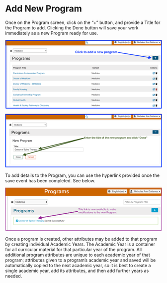 # Add New Program

Once on the Program screen, click on the “+” button, and provide a Title for the Program to add. Clicking the Done button will save your work immediately as a new Program ready for use.

![Click to add](../images/programs/add_new_program/click_to_add.png)

![Enter details](../images/programs/add_new_program/enter_details.png)

To add details to the Program, you can use the hyperlink provided once the save event has been completed. See below.

![New program added](../images/programs/add_new_program/new_program_added.png)

Once a program is created, other attributes may be added to that program by creating individual Academic Years. The Academic Year is a container for all curricular material for that particular year of the program. All additional program attributes are unique to each academic year of that program; attributes given to a program’s academic year and saved will be automatically copied to the next academic year, so it is best to create a single academic year, add its attributes, and then add further years as needed.

